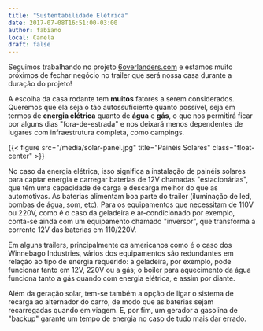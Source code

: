 ```yaml
---
title: "Sustentabilidade Elétrica"
date: 2017-07-08T16:51:00-03:00
author: fabiano
local: Canela
draft: false
---
```


Seguimos trabalhando no projeto [6overlanders.com](https://6overlanders.com) e estamos muito próximos de fechar negócio no trailer que será nossa casa durante a duração do projeto!

A escolha da casa rodante tem **muitos** fatores a serem considerados. Queremos que ela seja o tão autossuficiente quanto possível, seja em termos de **energia elétrica** quanto de **água** e **gás**, o que nos permitirá ficar por alguns dias "fora-de-estrada" e nos deixará menos dependentes de lugares com infraestrutura completa, como campings.

{{< figure src="/media/solar-panel.jpg" title="Painéis Solares" class="float-center" >}}

No caso da energia elétrica, isso significa a instalação de painéis solares para captar energia e carregar baterias de 12V chamadas "estacionárias", que têm uma capacidade de carga e descarga melhor do que as automotivas. As baterias alimentam boa parte do trailer (iluminação de led, bombas de água, som, etc). Para os equipamentos que necessitam de 110V ou 220V, como é o caso da geladeira e ar-condicionado por exemplo, conta-se ainda com um equipamento chamado "inversor", que transforma a corrente 12V das baterias em 110/220V.

Em alguns trailers, principalmente os americanos como é o caso dos Winnebago Industries, vários dos equipamentos são redundantes em relação ao tipo de energia requerido: a geladeira, por exemplo, pode funcionar tanto em 12V, 220V ou a gás; o boiler para aquecimento da água funciona tanto a gás quando com energia elétrica, e assim por diante.

Além da geração solar, tem-se também a opção de ligar o sistema de recarga ao alternador do carro, de modo que as baterias sejam recarregadas quando em viagem. E, por fim, um gerador a gasolina de "backup" garante um tempo de energia no caso de tudo mais dar errado. 
